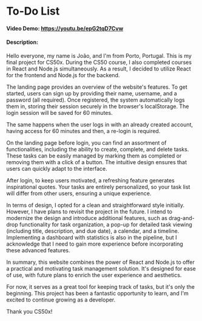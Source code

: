 # To-Do List

#### Video Demo:  <https://youtu.be/epG2tqD7Cvw>
#### Description:

Hello everyone, my name is João, and I'm from Porto, Portugal. This is my final project for CS50x. During the CS50 course, I also completed courses in React and Node.js simultaneously. As a result, I decided to utilize React for the frontend and Node.js for the backend.

The landing page provides an overview of the website's features. To get started, users can sign up by providing their name, username, and a password (all required). Once registered, the system automatically logs them in, storing their session securely in the browser's localStorage. The login session will be saved for 60 minutes.

The same happens when the user logs in with an already created account, having access for 60 minutes and then, a re-login is required.

On the landing page before login, you can find an assortment of functionalities, including the ability to create, complete, and delete tasks. These tasks can be easily managed by marking them as completed or removing them with a click of a button. The intuitive design ensures that users can quickly adapt to the interface.

After login, to keep users motivated, a refreshing feature generates inspirational quotes. Your tasks are entirely personalized, so your task list will differ from other users, ensuring a unique experience.

In terms of design, I opted for a clean and straightforward style initially. However, I have plans to revisit the project in the future. I intend to modernize the design and introduce additional features, such as drag-and-drop functionality for task organization, a pop-up for detailed task viewing (including title, description, and due date), a calendar, and a timeline. Implementing a dashboard with statistics is also in the pipeline, but I acknowledge that I need to gain more experience before incorporating these advanced features.

In summary, this website combines the power of React and Node.js to offer a practical and motivating task management solution. It's designed for ease of use, with future plans to enrich the user experience and aesthetics.

For now, it serves as a great tool for keeping track of tasks, but it's only the beginning.
This project has been a fantastic opportunity to learn, and I'm excited to continue growing as a developer.

Thank you CS50x!